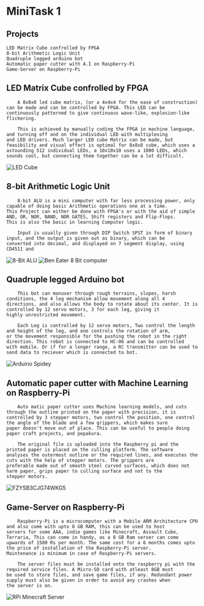 # MiniTask 1

## Projects
    LED Matrix Cube confrolled by FPGA
    8-bit Arithmetic Logic Unit
    Quadruple legged arduino bot
    Automatic paper cutter with A.I on Raspberry-Pi
    Game-Server on Raspberry-Pi

## LED Matrix Cube confrolled by FPGA
        A 8x8x8 led cube matrix, (or a 4x4x4 for the ease of construction) can be made and can be controlled by FPGA. This LED can be 
    continuously patterned to give continuous wave-like, explosion-like flickering.

        This is achieved by manually coding the FPGA in machine language, and turning off and on the individual LED with multiplexing
    and LED drivers. Much larger LED cube Matrix can be made, but feasibility and visual effect is optimal for 8x8x8 cube, which uses a 
    astounding 512 individual LEDs, a 10x10x10 uses a 1000 LEDs, which sounds cool, but connecting them together can be a lot difficult.
![LED Cube](https://user-images.githubusercontent.com/107306498/174750124-3a4baf9f-ba5f-4016-a922-8228c46b2e48.gif)

## 8-bit Arithmetic Logic Unit

        8-bit ALU is a mini computer with far less processing power, only capable of doing basic Arithmetic operations one at a time. 
    This Project can either be done with FPGA's or with the aid of simple AND, OR, NOR, NAND, NOR GATES, Shift registers and Flip-Flops.
    This is also the basic in learning Computer logic.

        Input is usually given through DIP Switch SPST in form of binary input, and the output is given out as binary, which can be
    converted into decimal, and displayed on 7 segment display, using CD4511 and

![8-Bit ALU](https://user-images.githubusercontent.com/107306498/174746794-a785939d-b23e-4487-8f39-d8683f409a15.png)
![Ben Eater 8 Bit computer](https://user-images.githubusercontent.com/107306498/174771160-0031b402-66e7-4a22-8e69-f9a7fc5702ae.png)


## Quadruple legged Arduino bot
        This bot can manuver through rough terrains, slopes, harsh conditions, the 4 leg mechanism allow movement along all 4 
    directions, and also allows the body to rotate about its center. It is controlled by 12 servo motors, 3 for each leg, giving it
    highly unrestricted movement.

        Each Leg is controlled by 12 servo motors, Two control the length and height of the leg, and one controls the rotation of arm, 
    or the movement responsible for the pushing the robot in the right direction. This robot is connected to HC-06 and can be controlled
    with mobile. Or if for a longer range, a RC transmitter can be used to send data to reciever which is connected to bot.

![Arduino Spidey](https://user-images.githubusercontent.com/107306498/174747199-84321018-084b-413e-a3f9-60e0b075521f.gif)

## Automatic paper cutter with Machine Learning on Raspberry-Pi
        Auto matic paper cutter uses Machine learning models, and cuts through the outline printed on the paper with precision, it is 
    controlled by 3 stepper motors, two control the position, one control the angle of the blade and a few grippers, which makes sure 
    paper doesn't move out of place. This can be useful to people doing paper craft projects, and pepakura.

        The original file is uploaded into the Raspberry pi and the printed paper is placed on the culling platform. The software
    analyses the outermost outline or the required lines, and executes the cuts with the help of stepper motors. The grippers are 
    preferable made out of smooth steel curved surfaces, which does not harm paper, grips paper to culling surface and not to the 
    stepper motors.
![FZYSB3CJG74WKG5](https://user-images.githubusercontent.com/107306498/174749227-920b02a2-ab24-4abd-b26a-b9f437108bab.png)


## Game-Server on Raspberry-Pi
        Raspberry-Pi is a microcomputer with a Mobile ARM Architecture CPU and also come with upto 8 GB RAM, this can be used to host 
    servers for some AAA, indie games like Minecraft, Assault Cube, Terraria, This can come in handy, as a 8 GB Ram server can come
    upwards of 1500 Rs per month. The same cost for a 6 months comes upto the price of installation of the Raspberry-Pi server. 
    Maintenance is minimum in case of Raspberry-Pi servers.

        The server files must be installed onto the raspberry pi with the required service files. A Micro-SD card with atleast 8GB must
    be used to store files, and save game files, if any. Redundant power supply must also be given in order to avoid any crashes when
    the server is on.
![RPi Minecraft Server](https://user-images.githubusercontent.com/107306498/174768741-681b8ffe-d1ec-425b-9f37-8d47b44ef0c1.png)
